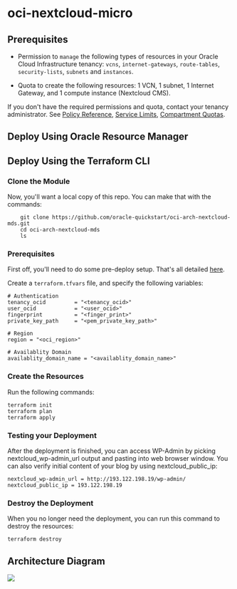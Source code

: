 # oci-nextcloud-micro

## Prerequisites

- Permission to `manage` the following types of resources in your Oracle Cloud Infrastructure tenancy: `vcns`, `internet-gateways`, `route-tables`, `security-lists`, `subnets` and `instances`.

- Quota to create the following resources: 1 VCN, 1 subnet, 1 Internet Gateway, and 1 compute instance (Nextcloud CMS).

If you don't have the required permissions and quota, contact your tenancy administrator. See [Policy Reference](https://docs.cloud.oracle.com/en-us/iaas/Content/Identity/Reference/policyreference.htm), [Service Limits](https://docs.cloud.oracle.com/en-us/iaas/Content/General/Concepts/servicelimits.htm), [Compartment Quotas](https://docs.cloud.oracle.com/iaas/Content/General/Concepts/resourcequotas.htm).

## Deploy Using Oracle Resource Manager


## Deploy Using the Terraform CLI

### Clone the Module

Now, you'll want a local copy of this repo. You can make that with the commands:

```
    git clone https://github.com/oracle-quickstart/oci-arch-nextcloud-mds.git
    cd oci-arch-nextcloud-mds
    ls
```

### Prerequisites
First off, you'll need to do some pre-deploy setup.  That's all detailed [here](https://github.com/cloud-partners/oci-prerequisites).

Create a `terraform.tfvars` file, and specify the following variables:

```
# Authentication
tenancy_ocid         = "<tenancy_ocid>"
user_ocid            = "<user_ocid>"
fingerprint          = "<finger_print>"
private_key_path     = "<pem_private_key_path>"

# Region
region = "<oci_region>"

# Availablity Domain 
availablity_domain_name = "<availablity_domain_name>"

````

### Create the Resources
Run the following commands:

    terraform init
    terraform plan
    terraform apply


### Testing your Deployment
After the deployment is finished, you can access WP-Admin by picking nextcloud_wp-admin_url output and pasting into web browser window. You can also verify initial content of your blog by using nextcloud_public_ip:

````
nextcloud_wp-admin_url = http://193.122.198.19/wp-admin/
nextcloud_public_ip = 193.122.198.19
`````

### Destroy the Deployment
When you no longer need the deployment, you can run this command to destroy the resources:

    terraform destroy

## Architecture Diagram

![](./images/architecture-deploy-nextcloud-mds.png)


